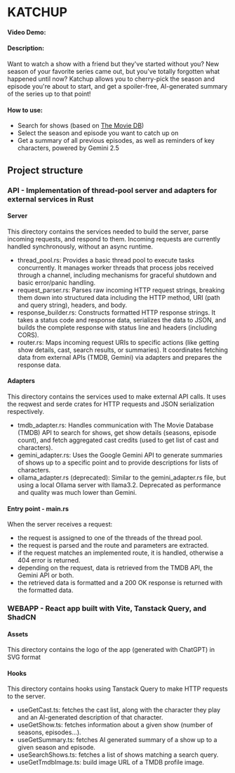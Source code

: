 # KATCHUP
#### Video Demo:  <URL HERE>
#### Description:
Want to watch a show with a friend but they've started without you? New season of your favorite series came out, but you've totally forgotten what happened until now?
Katchup allows you to cherry-pick the season and episode you're about to start, and get a spoiler-free, AI-generated summary of the series up to that point!

#### How to use:
- Search for shows (based on [The Movie DB](https://www.themoviedb.org/))
- Select the season and episode you want to catch up on
- Get a summary of all previous episodes, as well as reminders of key characters, powered by Gemini 2.5

## Project structure
### API - Implementation of thread-pool server and adapters for external services in Rust
#### Server
This directory contains the services needed to build the server, parse incoming requests, and respond to them. Incoming requests are currently handled synchronously, without an async runtime.
- thread_pool.rs: Provides a basic thread pool to execute tasks concurrently. It manages worker threads that process jobs received through a channel, including mechanisms for graceful shutdown and basic error/panic handling.
- request_parser.rs: Parses raw incoming HTTP request strings, breaking them down into structured data including the HTTP method, URI (path and query string), headers, and body.
- response_builder.rs: Constructs formatted HTTP response strings. It takes a status code and response data, serializes the data to JSON, and builds the complete response with status line and headers (including CORS).
- router.rs: Maps incoming request URIs to specific actions (like getting show details, cast, search results, or summaries). It coordinates fetching data from external APIs (TMDB, Gemini) via adapters and prepares the response data.

#### Adapters
This directory contains the services used to make external API calls. It uses the reqwest and serde crates for HTTP requests and JSON serialization respectively.
- tmdb_adapter.rs: Handles communication with The Movie Database (TMDB) API to search for shows, get show details (seasons, episode count), and fetch aggregated cast credits (used to get list of cast and characters).
- gemini_adapter.rs: Uses the Google Gemini API to generate summaries of shows up to a specific point and to provide descriptions for lists of characters.
- ollama_adapter.rs (deprecated): Similar to the gemini_adapter.rs file, but using a local Ollama server with llama3.2. Deprecated as performance and quality was much lower than Gemini.

#### Entry point - main.rs
When the server receives a request:
- the request is assigned to one of the threads of the thread pool.
- the request is parsed and the route and parameters are extracted.
- if the request matches an implemented route, it is handled, otherwise a 404 error is returned.
- depending on the request, data is retrieved from the TMDB API, the Gemini API or both.
- the retrieved data is formatted and a 200 OK response is returned with the formatted data.

### WEBAPP - React app built with Vite, Tanstack Query, and ShadCN
#### Assets
This directory contains the logo of the app (generated with ChatGPT) in SVG format

#### Hooks
This directory contains hooks using Tanstack Query to make HTTP requests to the server.
- useGetCast.ts: fetches the cast list, along with the character they play and an AI-generated description of that character.
- useGetShow.ts: fetches information about a given show (number of seasons, episodes...).
- useGetSummary.ts: fetches AI generated summary of a show up to a given season and episode.
- useSearchShows.ts: fetches a list of shows matching a search query.
- useGetTmdbImage.ts: build image URL of a TMDB profile image.
